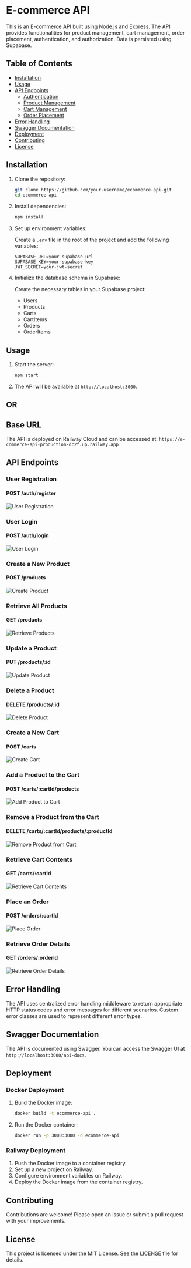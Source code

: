 # E-commerce API

This is an E-commerce API built using Node.js and Express. The API provides functionalities for product management, cart management, order placement, authentication, and authorization. Data is persisted using Supabase.

## Table of Contents

- [Installation](#installation)
- [Usage](#usage)
- [API Endpoints](#api-endpoints)
  - [Authentication](#authentication)
  - [Product Management](#product-management)
  - [Cart Management](#cart-management)
  - [Order Placement](#order-placement)
- [Error Handling](#error-handling)
- [Swagger Documentation](#swagger-documentation)
- [Deployment](#deployment)
- [Contributing](#contributing)
- [License](#license)

## Installation

1. Clone the repository:

    ```sh
    git clone https://github.com/your-username/ecommerce-api.git
    cd ecommerce-api
    ```

2. Install dependencies:

    ```sh
    npm install
    ```

3. Set up environment variables:

    Create a `.env` file in the root of the project and add the following variables:

    ```env
    SUPABASE_URL=your-supabase-url
    SUPABASE_KEY=your-supabase-key
    JWT_SECRET=your-jwt-secret
    ```

4. Initialize the database schema in Supabase:

    Create the necessary tables in your Supabase project:

    - Users
    - Products
    - Carts
    - CartItems
    - Orders
    - OrderItems

## Usage

1. Start the server:

    ```sh
    npm start
    ```

2. The API will be available at `http://localhost:3000`.

## OR

## Base URL

The API is deployed on Railway Cloud and can be accessed at:    `https://e-commerce-api-production-dc2f.up.railway.app`

## API Endpoints

### User Registration
#### POST /auth/register
![User Registration](docs/screenshots/register.png)

### User Login
#### POST /auth/login
![User Login](docs/screenshots/login.png)

### Create a New Product
#### POST /products
![Create Product](docs/screenshots/create_product.png)

### Retrieve All Products
#### GET /products
![Retrieve Products](docs/screenshots/retrieve_products.png)

### Update a Product
#### PUT /products/:id
![Update Product](docs/screenshots/update_product.png)

### Delete a Product
#### DELETE /products/:id
![Delete Product](docs/screenshots/delete_product.png)

### Create a New Cart
#### POST /carts
![Create Cart](docs/screenshots/create_cart.png)

### Add a Product to the Cart
#### POST /carts/:cartId/products
![Add Product to Cart](docs/screenshots/add_product_to_cart.png)

### Remove a Product from the Cart
#### DELETE /carts/:cartId/products/:productId
![Remove Product from Cart](docs/screenshots/remove_product_from_cart.png)

### Retrieve Cart Contents
#### GET /carts/:cartId
![Retrieve Cart Contents](docs/screenshots/retrieve_cart_contents.png)

### Place an Order
#### POST /orders/:cartId
![Place Order](docs/screenshots/place_order.png)

### Retrieve Order Details
#### GET /orders/:orderId
![Retrieve Order Details](docs/screenshots/retrieve_order_details.png)


## Error Handling

The API uses centralized error handling middleware to return appropriate HTTP status codes and error messages for different scenarios. Custom error classes are used to represent different error types.

## Swagger Documentation

The API is documented using Swagger. You can access the Swagger UI at `http://localhost:3000/api-docs`.

## Deployment

### Docker Deployment

1. Build the Docker image:

    ```sh
    docker build -t ecommerce-api .
    ```

2. Run the Docker container:

    ```sh
    docker run -p 3000:3000 -d ecommerce-api
    ```

### Railway Deployment

1. Push the Docker image to a container registry.
2. Set up a new project on Railway.
3. Configure environment variables on Railway.
4. Deploy the Docker image from the container registry.

## Contributing

Contributions are welcome! Please open an issue or submit a pull request with your improvements.

## License

This project is licensed under the MIT License. See the [LICENSE](LICENSE) file for details.
